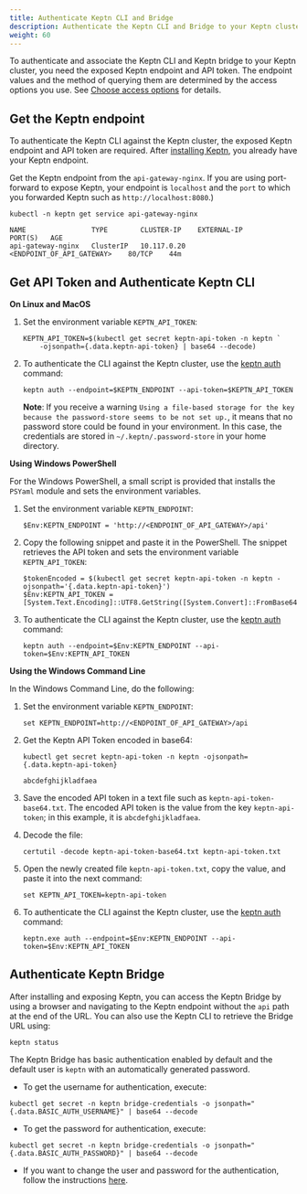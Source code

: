```yaml
---
title: Authenticate Keptn CLI and Bridge
description: Authenticate the Keptn CLI and Bridge to your Keptn cluster
weight: 60
---
```


To authenticate and associate the Keptn CLI and Keptn bridge to your Keptn cluster,
you need the exposed Keptn endpoint and API token.
The endpoint values and the method of querying them
are determined by the access options you use.
See [Choose access options](../access) for details.

## Get the Keptn endpoint

To authenticate the Keptn CLI against the Keptn cluster,
the exposed Keptn endpoint and API token are required. 
After [installing Keptn](../helm-install), you already have your Keptn endpoint.


Get the Keptn endpoint from the `api-gateway-nginx`.
If you are using port-forward to expose Keptn,
your endpoint is `localhost` and the `port` to which you forwarded Keptn
such as `http://localhost:8080`.)

   ```
   kubectl -n keptn get service api-gateway-nginx
   ```

   ```
   NAME                TYPE        CLUSTER-IP    EXTERNAL-IP                  PORT(S)   AGE
   api-gateway-nginx   ClusterIP   10.117.0.20   <ENDPOINT_OF_API_GATEWAY>    80/TCP    44m
   ```


## Get API Token and Authenticate Keptn CLI

**On Linux and MacOS**

1. Set the environment variable `KEPTN_API_TOKEN`:

   ```
   KEPTN_API_TOKEN=$(kubectl get secret keptn-api-token -n keptn `
       -ojsonpath={.data.keptn-api-token} | base64 --decode)
   ```

1. To authenticate the CLI against the Keptn cluster,
   use the [keptn auth](../../reference/cli/commands/keptn_auth) command:

   ```
   keptn auth --endpoint=$KEPTN_ENDPOINT --api-token=$KEPTN_API_TOKEN
   ```

   **Note**: If you receive a warning
   `Using a file-based storage for the key because the password-store seems to be not set up.`,
   it means that no password store could be found in your environment.
   In this case, the credentials are stored in `~/.keptn/.password-store` in your home directory.

**Using Windows PowerShell**

For the Windows PowerShell, a small script is provided
that installs the `PSYaml` module and sets the environment variables.

1. Set the environment variable `KEPTN_ENDPOINT`:

   ```
   $Env:KEPTN_ENDPOINT = 'http://<ENDPOINT_OF_API_GATEWAY>/api'
   ```

1. Copy the following snippet and paste it in the PowerShell.
   The snippet retrieves the API token and sets the environment variable `KEPTN_API_TOKEN`:

   ```
   $tokenEncoded = $(kubectl get secret keptn-api-token -n keptn -ojsonpath='{.data.keptn-api-token}')
   $Env:KEPTN_API_TOKEN = [System.Text.Encoding]::UTF8.GetString([System.Convert]::FromBase64String($tokenEncoded))
   ```

1. To authenticate the CLI against the Keptn cluster,
   use the [keptn auth](../../reference/cli/commands/keptn_auth) command:

   ```
   keptn auth --endpoint=$Env:KEPTN_ENDPOINT --api-token=$Env:KEPTN_API_TOKEN
   ```

**Using the Windows Command Line**

In the Windows Command Line, do the following:

1. Set the environment variable `KEPTN_ENDPOINT`:

   ```
   set KEPTN_ENDPOINT=http://<ENDPOINT_OF_API_GATEWAY>/api
   ```

1. Get the Keptn API Token encoded in base64:

   ```
   kubectl get secret keptn-api-token -n keptn -ojsonpath={.data.keptn-api-token}
   ```

   ```
   abcdefghijkladfaea
   ```

1. Save the encoded API token in a text file such as `keptn-api-token-base64.txt`.
   The encoded API token is the value from the key `keptn-api-token`;
   in this example, it is `abcdefghijkladfaea`.

1. Decode the file:

   ```
   certutil -decode keptn-api-token-base64.txt keptn-api-token.txt
   ```

1. Open the newly created file `keptn-api-token.txt`,
   copy the value, and paste it into the next command:

   ```
   set KEPTN_API_TOKEN=keptn-api-token
   ```

1. To authenticate the CLI against the Keptn cluster,
   use the [keptn auth](../../reference/cli/commands/keptn_auth) command:

   ```
   keptn.exe auth --endpoint=$Env:KEPTN_ENDPOINT --api-token=$Env:KEPTN_API_TOKEN
   ```
## Authenticate Keptn Bridge

After installing and exposing Keptn, you can access the Keptn Bridge by using a browser and navigating to the Keptn endpoint without the `api` path at the end of the URL.
You can also use the Keptn CLI to retrieve the Bridge URL using:

```console
keptn status
```

The Keptn Bridge has basic authentication enabled by default and the default user is `keptn` with an automatically generated password.

* To get the username for authentication, execute:

```console
kubectl get secret -n keptn bridge-credentials -o jsonpath="{.data.BASIC_AUTH_USERNAME}" | base64 --decode
```

* To get the password for authentication, execute:

```console
kubectl get secret -n keptn bridge-credentials -o jsonpath="{.data.BASIC_AUTH_PASSWORD}" | base64 --decode
```

* If you want to change the user and password for the authentication,
follow the instructions [here](../../bridge/basic_authentication/#enable-authentication).

